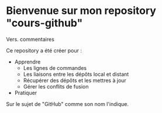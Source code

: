 # Bienvenue sur mon repository "cours-github"

Vers. commentaires

Ce repository a été créer pour :

* Apprendre
    * Les lignes de commandes
    * Les liaisons entre les dépôts local et distant
    * Récupérer des dépôts et les mettres à jour
    * Gérer les conflits de fusion
* Pratiquer

Sur le sujet de "GitHub" comme son nom l'indique.
